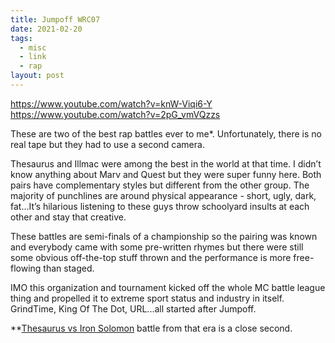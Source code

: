 ```yaml
---
title: Jumpoff WRC07
date: 2021-02-20
tags:
  - misc
  - link
  - rap
layout: post
---
```


https://www.youtube.com/watch?v=knW-Viqi6-Y
https://www.youtube.com/watch?v=2pG_vmVQzzs

These are two of the best rap battles ever to me*. Unfortunately, there is no real tape but they had to use a second camera.

Thesaurus and Illmac were among the best in the world at that time. I didn’t know anything about Marv and Quest but they were super funny here. Both pairs have complementary styles but different from the other group. The majority of punchlines are around physical appearance - short, ugly, dark, fat...It’s hilarious listening to these guys throw schoolyard insults at each other and stay that creative.

These battles are semi-finals of a championship so the pairing was known and everybody came with some pre-written rhymes but there were still some obvious off-the-top stuff thrown and the performance is more free-flowing than staged.

IMO this organization and tournament kicked off the whole MC battle league thing and propelled it to extreme sport status and industry in itself. GrindTime, King Of The Dot, URL...all started after Jumpoff.

**[Thesaurus vs Iron Solomon](https://www.youtube.com/watch?v=J0l136rxoIo) battle from that era is a close second.
